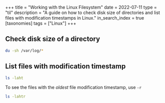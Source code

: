 +++
title = "Working with the Linux Filesystem"
date = 2022-07-11
type = "til"
description = "A guide on how to check disk size of directories and list files with modification timestamps in Linux."
in_search_index = true
[taxonomies]
tags = ["Linux"]
+++

## Check disk size of a directory

```bash
du -sh /var/log/*
```

## List files with modification timestamp

```sh
ls -laht
```

To see the files with the _oldest_ file modification timestamp, use `-r`

```sh
ls -lahtr
```
